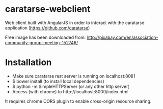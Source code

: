 # caratarse-webclient
Web client built with AngularJS in order  to interact with the caratarse application (https://github.com/caratarse)

Free image has been downloaded from:
http://pixabay.com/en/association-community-group-meeting-152746/
# Installation
- Make sure caratarse rest server is running on localhost:8081
- $ bower install (to install local dependencies)
- $ python -m SimpleHTTPServer  (or any other http server)
- Access (with chrome) to http://localhost:8000/index.html

It requires chrome CORS plugin to enable cross-origin resource sharing.
